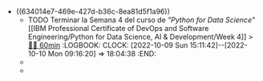 - ((634014e7-469e-427d-b36c-8ea81d5f1a96))
	- TODO Terminar la Semana 4 del curso de *"Python for Data Science"* [[IBM Professional Certificate of DevOps and Software Engineering/Python for Data Science, AI & Development/Week 4]] >[🍅🍅 60min](#agenda-pomo://?t=f-1665321112215-1800%2Cf-1665324004364-1800)
	  :LOGBOOK:
	  CLOCK: [2022-10-09 Sun 15:11:42]--[2022-10-10 Mon 09:16:20] =>  18:04:38
	  :END:
	-
	-